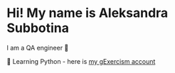 # Hi! My name is Aleksandra Subbotina

I am a QA engineer 🌱

🐍 Learning Python - here is [my gExercism account](https://exercism.org/profiles/sashasubbotina/solutions?order=newest_first)
<!--
**aleksandrasubbotina/aleksandrasubbotina** is a ✨ _special_ ✨ repository because its `README.md` (this file) appears on your GitHub profile.

Here are some ideas to get you started:

- 🔭 I’m currently working on ...
- 🌱 I’m currently learning ...
- 👯 I’m looking to collaborate on ...
- 🤔 I’m looking for help with ...
- 💬 Ask me about ...
- 📫 How to reach me: ...
- 😄 Pronouns: ...
- ⚡ Fun fact: ...
-->
